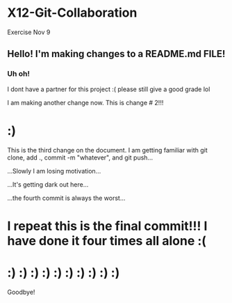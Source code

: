 # X12-Git-Collaboration
Exercise Nov 9

## Hello! I'm making changes to a README.md FILE!


### Uh oh!
I dont have a partner for this project :( please still give a good grade lol

I am making another change now. This is change # 2!!!
# :)

This is the third change on the document. I am getting familiar with git clone, add ., commit -m "whatever", and git push...

...Slowly I am losing motivation...

...It's getting dark out here...

...the fourth commit is always the worst...


# I repeat this is the final commit!!! I have done it four times all alone :(
# :)      :)      :)      :)      :)      :)      :)      :)      :)    :)

Goodbye!


